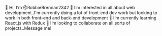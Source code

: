 👋 Hi, I’m @RobbieBrennan2342
👀 I’m interested in all about web development..I'm currently doing a lot of front-end dev work but looking to work in both front-end and back-end development
🌱 I’m currently learning React.js with Redux
💞️ I’m looking to collaborate on all sorts of projects..Message me!

<!---
RobbieBrennan2342/RobbieBrennan2342 is a ✨ special ✨ repository because its `README.md` (this file) appears on your GitHub profile.
You can click the Preview link to take a look at your changes.
--->
